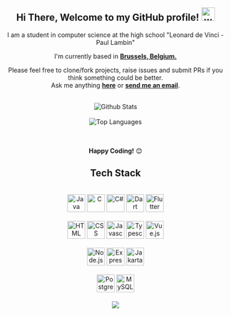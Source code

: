 <div align="center">
    <h2> Hi There, Welcome to my GitHub profile! 
        <img src="https://media.tenor.com/Wx9IEmZZXSoAAAAi/hi.gif" width="30" alt="wave hand">
    </h2>

I am a student in computer science at the high school "Leonard de Vinci - Paul Lambin"
<br />

I'm currently based in **[Brussels, Belgium.](https://www.google.com/maps/place/Brussels/@50.8552114,4.3053777,12z/data=!3m1!4b1!4m5!3m4!1s0x47c3a4ed73c76867:0xc18b3a66787302a7!8m2!3d50.8476407!4d4.3571734)**

Please feel free to clone/fork projects, raise issues and submit PRs if you think something could be better.<br />
Ask me anything **[here](https://discordapp.com/users/310156294504054785)** or <a href="mailto:francois.vandeputte@student.vinci.be"><b>send me an email</b></a>.
<br />
<br />

<img align="center" src="https://github-readme-stats.vercel.app/api?username=Ractouf&include_all_commits=true&count_private=true&show_icons=true&line_height=30&title_color=CDB4DB&icon_color=CDB4DB&text_color=D3D3D3&bg_color=0A0A0A" alt="Github Stats">
<br />
<br />
<img src="https://github-readme-stats.vercel.app/api/top-langs/?username=Ractouf&layout=compact&theme=dark&bg_color=0A0A0A" alt="Top Languages"/>
<br />
<br />
<br />

**Happy Coding!** 😊

</div>

<div align="center">

## Tech Stack
<br />
<a margin="10" href="https://www.java.com/fr/" target="_blank"><img margin="10px" height="40" src="https://cdn-icons-png.flaticon.com/512/5968/5968282.png" alt="Java"></a>
<a margin="10" href="https://www.cprogramming.com/" target="_blank"><img margin="10px" height="40" src="https://cdn.icon-icons.com/icons2/2415/PNG/512/c_original_logo_icon_146611.png" alt="C"></a>
<a margin="10" href="https://learn.microsoft.com/fr-fr/dotnet/csharp/" target="_blank"><img margin="10px" height="40" src="https://static-00.iconduck.com/assets.00/c-sharp-c-icon-456x512-9sej0lrz.png" alt="C#"></a>
<a margin="10" href="https://dart.dev/" target="_blank"><img margin="10px" height="40" src="https://uxwing.com/wp-content/themes/uxwing/download/brands-and-social-media/dart-programming-language-icon.png" alt="Dart"></a>
<a margin="10" href="https://flutter.dev/" target="_blank"><img margin="10px" height="40" src="https://storage.googleapis.com/cms-storage-bucket/0dbfcc7a59cd1cf16282.png" alt="Flutter"></a>
<br />
<br />
<a margin="10" href="https://developer.mozilla.org/en-US/docs/Web/HTML" target="_blank"><img margin="10px" height="40" src="https://cdn-icons-png.flaticon.com/512/1051/1051277.png" alt="HTML"></a>
<a margin="10" href="https://developer.mozilla.org/en-US/docs/Web/CSS" target="_blank"><img margin="10px" height="40" src="https://cdn-icons-png.flaticon.com/512/732/732190.png" alt="CSS"></a>
<a margin="10" href="https://developer.mozilla.org/en-US/docs/Web/JavaScript" target="_blank"><img margin="10px" height="40" src="https://cdn-icons-png.flaticon.com/512/5968/5968292.png" alt="Javascript"></a>
<a margin="10" href="https://www.typescriptlang.org/docs/" target="_blank"><img margin="10px" height="40" src="https://cdn.icon-icons.com/icons2/2415/PNG/512/typescript_original_logo_icon_146317.png" alt="Typescript"></a>
<a margin="10" href="https://vuejs.org/" target="_blank"><img margin="10px" height="40" src="https://upload.wikimedia.org/wikipedia/commons/9/95/Vue.js_Logo_2.svg" alt="Vue.js"></a>
<br />
<br />
<a margin="10" href="https://nodejs.org/en/" target="_blank"><img margin="10px" height="40" src="https://img.icons8.com/color/512/nodejs.png" alt="Node.js"></a>
<a margin="10" href="https://expressjs.com/" target="_blank"><img margin="10px" height="40" src="https://assets.website-files.com/61ca3f775a79ec5f87fcf937/6202fcdee5ee8636a145a41b_1234-p-500.png" alt="Express.js"></a>
<a margin="10" href="https://jakarta.ee/" target="_blank"><img margin="10px" height="40" src="https://upload.wikimedia.org/wikipedia/fr/thumb/6/67/Jakarta_ee_logo_stacked.png/1200px-Jakarta_ee_logo_stacked.png" alt="Jakarta EE"></a>
<br />
<br />
<a margin="10" href="https://www.postgresql.org/" target="_blank"><img margin="10px" height="40" src="https://upload.wikimedia.org/wikipedia/commons/thumb/2/29/Postgresql_elephant.svg/1200px-Postgresql_elephant.svg.png" alt="PostgreSQL"></a>
<a margin="10" href="https://www.mysql.com/fr/" target="_blank"><img margin="10px" height="40" src="https://upload.wikimedia.org/wikipedia/fr/thumb/6/62/MySQL.svg/1200px-MySQL.svg.png" alt="MySQL"></a>
</div>
<br />
<div align="center">
<img src="https://komarev.com/ghpvc/?username=Ractouf&&style=flat-square" align="center" />
</div>
